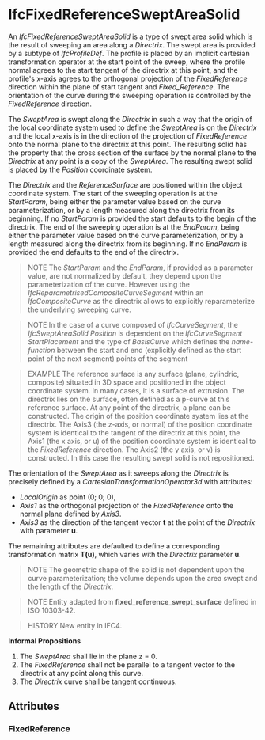 # IfcFixedReferenceSweptAreaSolid

An _IfcFixedReferenceSweptAreaSolid_ is a type of swept area solid which is the result of sweeping an area along a _Directrix_. The swept area is provided by a subtype of _IfcProfileDef_. The profile is placed by an implicit cartesian transformation operator at the start point of the sweep, where the profile normal agrees to the start tangent of the directrix at this point, and the profile's x-axis agrees to the orthogonal projection of the _FixedReference_ direction within the plane of start tangent and _Fixed_Reference_. The orientation of the curve during the sweeping operation is controlled by the _FixedReference_ direction.
<!-- end of short definition -->

The _SweptArea_ is swept along the _Directrix_ in such a way that the origin of the local coordinate system used to define the _SweptArea_ is on the _Directrix_ and the local x-axis is in the direction of the projection of _FixedReference_ onto the normal plane to the directrix at this point. The resulting solid has the property that the cross section of the surface by the normal plane to the _Directrix_ at any point is a copy of the _SweptArea_. The resulting swept solid is placed by the _Position_ coordinate system.

The _Directrix_ and the _ReferenceSurface_ are positioned within the object coordinate system. The start of the sweeping operation is at the _StartParam_, being either the parameter value based on the curve parameterization, or by a length measured along the directrix from its beginning. If no _StartParam_ is provided the start defaults to the begin of the directrix. The end of the sweeping operation is at the _EndParam_, being either the parameter value based on the curve parameterization, or by a length measured along the directrix from its beginning. If no _EndParam_ is provided the end defaults to the end of the directrix.

> NOTE The _StartParam_ and the _EndParam_, if provided as a parameter value, are not normalized by default, they depend upon the parameterization of the curve. However using the _IfcReparametrisedCompositeCurveSegment_ within an _IfcCompositeCurve_ as the directrix allows to explicitly reparameterize the underlying sweeping curve.

> NOTE In the case of a curve composed of _IfcCurveSegment_, the _IfcSweptAreaSolid_ _Position_ is dependent on the _IfcCurveSegment_ _StartPlacement_ and the type of _BasisCurve_ which defines the _name-function_ between the start and end (explicitly defined as the start point of the next segment) points of the segment

> EXAMPLE The reference surface is any surface (plane, cylindric, composite) situated in 3D space and positioned in the object coordinate system. In many cases, it is a surface of extrusion. The directrix lies on the surface, often defined as a p-curve at this reference surface. At any point of the directrix, a plane can be constructed. The origin of the position coordinate system lies at the directrix. The Axis3 (the z-axis, or normal) of the position coordinate system is identical to the tangent of the directrix at this point, the Axis1 (the x axis, or u) of the position coordinate system is identical to the _FixedReference_ direction. The Axis2 (the y axis, or v) is constructed. In this case the resulting swept solid is not repositioned.

The orientation of the _SweptArea_ as it sweeps along the _Directrix_ is precisely defined by a _CartesianTransformationOperator3d_ with attributes:

* _LocalOrigin_ as point (0; 0; 0),
* _Axis1_ as the orthogonal projection of the _FixedReference_ onto the normal plane defined by _Axis3_.
* _Axis3_ as the direction of the tangent vector **t** at the point of the _Directrix_ with parameter **u**.

The remaining attributes are defaulted to define a corresponding transformation matrix **T(u)**, which varies with the _Directrix_ parameter **u**.

> NOTE The geometric shape of the solid is not dependent upon the curve parameterization; the volume depends upon the area swept and the length of the _Directrix_.

> NOTE Entity adapted from **fixed_reference_swept_surface** defined in ISO 10303-42.

> HISTORY New entity in IFC4.

**Informal Propositions**

1. The _SweptArea_ shall lie in the plane z = 0.
2. The _FixedReference_ shall not be parallel to a tangent vector to the directrix at any point along this curve.
3. The _Directrix_ curve shall be tangent continuous.

## Attributes

### FixedReference

